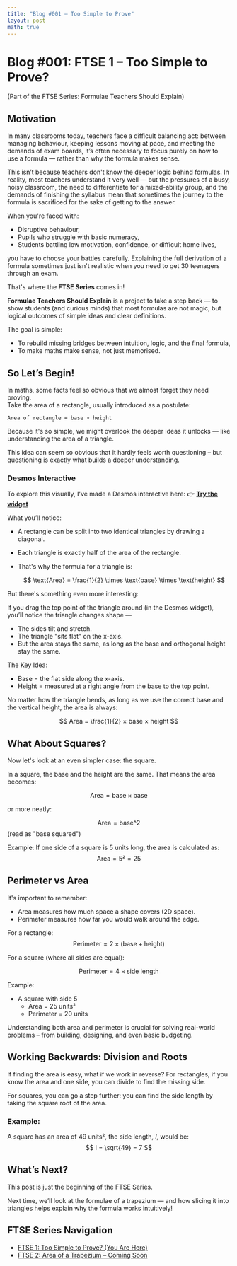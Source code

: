 ```yaml
---
title: "Blog #001 – Too Simple to Prove"
layout: post
math: true
---
```


<link rel="stylesheet" href="https://cdn.jsdelivr.net/npm/katex@0.15.1/dist/katex.min.css">
<script defer src="https://cdn.jsdelivr.net/npm/katex@0.15.1/dist/katex.min.js"></script>
<script defer src="https://cdn.jsdelivr.net/npm/katex@0.15.1/dist/contrib/auto-render.min.js"
    onload="renderMathInElement(document.body);"></script>

# Blog #001: FTSE 1 – Too Simple to Prove?
(Part of the FTSE Series: Formulae Teachers Should Explain)

## Motivation

In many classrooms today, teachers face a difficult balancing act: between managing behaviour, keeping lessons moving at pace, and meeting the demands of exam boards, it’s often necessary to focus purely on how to use a formula — rather than why the formula makes sense.

This isn’t because teachers don't know the deeper logic behind formulas. In reality, most teachers understand it very well — but the pressures of a busy, noisy classroom, the need to differentiate for a mixed-ability group, and the demands of finishing the syllabus mean that sometimes the journey to the formula is sacrificed for the sake of getting to the answer.

When you're faced with:
- Disruptive behaviour,
- Pupils who struggle with basic numeracy,
- Students battling low motivation, confidence, or difficult home lives,

you have to choose your battles carefully. Explaining the full derivation of a formula sometimes just isn't realistic when you need to get 30 teenagers through an exam.

That's where the **FTSE Series** comes in!

**Formulae Teachers Should Explain** is a project to take a step back — to show students (and curious minds) that most formulas are not magic, but logical outcomes of simple ideas and clear definitions.

The goal is simple:
- To rebuild missing bridges between intuition, logic, and the final formula,
- To make maths make sense, not just memorised.

## So Let’s Begin!

In maths, some facts feel so obvious that we almost forget they need proving.  
Take the area of a rectangle, usually introduced as a postulate:

    Area of rectangle = base × height

Because it's so simple, we might overlook the deeper ideas it unlocks — like understanding the area of a triangle.

This idea can seem so obvious that it hardly feels worth questioning – but questioning is exactly what builds a deeper understanding.

### Desmos Interactive

To explore this visually, I've made a Desmos interactive here:
👉 [**Try the widget**](https://www.desmos.com/calculator/7l5dxfudnr)

What you’ll notice:

- A rectangle can be split into two identical triangles by drawing a diagonal.

- Each triangle is exactly half of the area of the rectangle.

- That's why the formula for a triangle is:

    $$
    \text{Area} = \frac{1}{2} \times \text{base} \times \text{height}
    $$

But there's something even more interesting:

If you drag the top point of the triangle around (in the Desmos widget), you’ll notice the triangle changes shape —

- The sides tilt and stretch.
- The triangle "sits flat" on the x-axis.
- But the area stays the same, as long as the base and orthogonal height stay the same.

The Key Idea:
- Base = the flat side along the x-axis.
- Height = measured at a right angle from the base to the top point.

No matter how the triangle bends, as long as we use the correct base and the vertical height, the area is always:

$$
Area = \frac{1}{2} × base × height
$$

## What About Squares?

Now let's look at an even simpler case: the square.

In a square, the base and the height are the same. That means the area becomes:

$$
    \text{Area} = \text{base} × \text{base}
$$

or more neatly:

$$
    \text{Area} = \text{base^2}
$$
(read as "base squared")

Example:
If one side of a square is 5 units long, the area is calculated as:
$$
    \text{Area} = 5² = 25
$$

## Perimeter vs Area

It's important to remember:

- Area measures how much space a shape covers (2D space).
- Perimeter measures how far you would walk around the edge.

For a rectangle:
$$
    \text{Perimeter} = 2 × (\text{base} + \text{height})
$$

For a square (where all sides are equal):

$$
    \text{Perimeter} = 4 × \text{side length}
$$

Example:

- A square with side 5 
    - Area = 25 units²
    - Perimeter = 20 units

Understanding both area and perimeter is crucial for solving real-world problems – from building, designing, and even basic budgeting.
## Working Backwards: Division and Roots

If finding the area is easy, what if we work in reverse? For rectangles, if you know the area and one side, you can divide to find the missing side.

For squares, you can go a step further: you can find the side length by taking the square root of the area.

### Example:

A square has an area of 49 units², the side length, $l$, would be:
$$
    l = \sqrt{49} = 7
$$

## What’s Next?

This post is just the beginning of the FTSE Series.

Next time, we’ll look at the formulae of a trapezium — and how slicing it into triangles helps explain why the formula works intuitively!

## FTSE Series Navigation

- [FTSE 1: Too Simple to Prove? (You Are Here)](#)
- [FTSE 2: Area of a Trapezium – Coming Soon](#)

